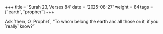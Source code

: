 +++
title = 'Surah 23, Verses 84'
date = '2025-08-27'
weight = 84
tags = ["earth", "prophet"]
+++

Ask ˹them, O  Prophet˺, “To whom belong the earth and all those on it, if you ˹really˺ know?”
